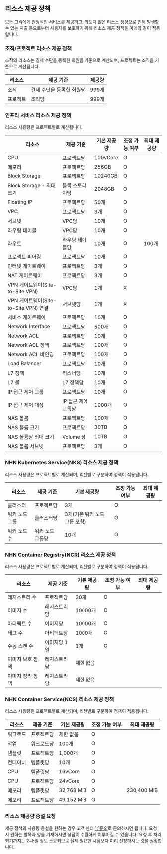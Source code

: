 

## 리소스 제공 정책 
모든 고객에게 안정적인 서비스를 제공하고, 의도치 않은 리소스 생성으로 인해 발생할 수 있는 지출 등으로부터 사용자를 보호하기 위해 리소스 제공 정책을 아래와 같이 적용합니다.

### 조직/프로젝트 리소스 제공 정책
조직의 리소스는 결제 수단을 등록한 회원을 기준으로 계산되며, 프로젝트는 조직을 기준으로 계산됩니다.

|리소스 | 제공 기준 | 제공량 | 
|----|----|----|
|조직	| 결제 수단을 등록한 회원당 | 999개 |
|프로젝트	 | 조직당 | 999개 |

### 인프라 서비스 리소스 제공 정책 
리소스 사용량은 프로젝트별로 계산됩니다.

|리소스 | 제공 기준 | 기본 제공량 | 조정 가능 여부 | 최대 제공량 |
|----|----|----|----|----|
|CPU	| 프로젝트당 |100vCore| O | |
|메모리	 | 프로젝트당 |256GB| O | |
|Block Storage| 프로젝트당 |10240GB| O | |
|Block Storage - 최대 크기| 블록 스토리지당 |2048GB| O | |
|Floating IP | 프로젝트당 |50개| O | |
|VPC | 프로젝트당 |3개| O | |
|서브넷 | VPC당 |10개| O | |
|라우팅 테이블 | VPC당 |10개| O | |
|라우트 | 라우팅 테이블당 |10개| O | 100개 |
|프로젝트 피어링 | 프로젝트당 |10개| O | |
|인터넷 게이트웨이 | 프로젝트당	|3개| O | |
|NAT 게이트웨이 | 프로젝트당 | 3개 | O | |
|VPN 게이트웨이(Site-to-Site VPN) | VPC당 | 1개 | X | | 
|VPN 게이트웨이(Site-to-Site VPN) 연결 | 서브넷당 | 1개 | X | | 
|서비스 게이트웨이 | 프로젝트당 | 10개 | O | | 
|Network Interface | 프로젝트당 | 500개 | O | | 
|Network ACL | 프로젝트당 | 10개 | O | | 
|Network ACL 정책 | 프로젝트당 | 100개 | O | | 
|Network ACL 바인딩 | 프로젝트당 | 100개 | O | | 
|Load Balancer | 프로젝트당 |10개| O | |
|L7 정책 | 리스너당 |10개| O | |
|L7 룰 | L7 정책당 |10개| O | |
|IP 접근 제어 그룹	| 프로젝트당   |10개| O | |
|IP 접근 제어 대상 | IP 접근 제어 그룹당 |1000개| O | |
| NAS 볼륨 | 프로젝트당 | 100개 | O | |
| NAS 볼륨 크기 | 프로젝트당 | 30TB | O | |
| NAS 볼륨당 최대 크기 | Volume 당 | 10TB | O | |
| NAS 볼륨 서브넷 | 프로젝트당 | 3개 | O | |

### NHN Kubernetes Service(NKS) 리소스 제공 정책
리소스 사용량은 프로젝트별로 계산되며, 리전별로 구분하여 정책이 적용됩니다.

|리소스 | 제공 기준 | 기본 제공량 | 조정 가능 여부 | 최대 제공량 |
|----|----|----|----|----|
|클러스터	| 프로젝트당 |3개| O | |
|워커 노드 그룹	 | 클러스터당 |3개(기본 워커 노드 그룹 포함)| O | |
|워커 노드 수	 | 워커 노드 그룹당 |10개| O | |

### NHN Container Registry(NCR) 리소스 제공 정책
리소스 사용량은 프로젝트별로 계산되며, 리전별로 구분하여 정책이 적용됩니다.

|리소스 | 제공 기준 | 기본 제공량 | 조정 가능 여부 | 최대 제공량 |
|----|----|----|----|----|
| 레지스트리 수 | 프로젝트당 | 30개 | O | |
| 이미지 수 | 레지스트리당 | 10000개 | O | |
| 아티팩트 수 | 이미지당 | 10000개 | O | |
| 태그 수 | 아티팩트당 | 1000개 | O | |
| 수동 스캔 수 | 이미지당 1일 | 1개 | O | |
| 이미지 보호 정책 | 레지스트리당 | 제한 없음 |  | |
| 이미지 정리 정책 | 레지스트리당 | 제한 없음 |  | |

### NHN Container Service(NCS) 리소스 제공 정책 
리소스 사용량은 프로젝트별로 계산되며, 리전별로 구분하여 정책이 적용됩니다.

|리소스 | 제공 기준 | 기본 제공량 | 조정 가능 여부 | 최대 제공량 |
|----|----|----|----|----|
| 워크로드	| 프로젝트당 |제한 없음| O | |
| 작업 | 워크로드당 | 100개 |  O | |
| 템플릿 | 프로젝트당 | 1,000개 | O | | 
| 컨테이너 | 템플릿당 | 10개 | O | |
| CPU | 템플릿당 | 16vCore | O | | 
| CPU | 프로젝트당 | 24vCore | O | | 
| 메모리 | 템플릿당 |32,768 MiB | O | 230,400 MiB |
| 메모리 | 프로젝트당 |	49,152 MiB | O | |

### 리소스 제공량 증설 요청  
제공 정책의 사용량 증설을 원하는 경우 고객 센터 [1:1문의](https://ngsc-nhncloud.com/kr/support/inquiry)로 문의하시면 됩니다. 
요청 시 원하는 항목과 양을 기재하시면 상담이 수월하게 이루어질 수 있습니다. 
요청 후 처리되기까지는 2~5일 정도 소요되므로 실제 필요한 시점보다 미리 신청하시는 것을 권장합니다.
